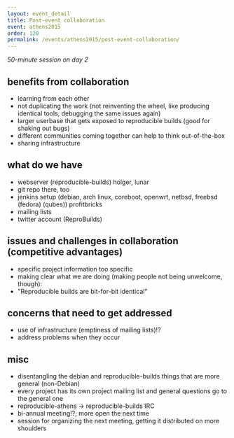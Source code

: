 ```yaml
---
layout: event_detail
title: Post-event collaboration
event: athens2015
order: 120
permalink: /events/athens2015/post-event-collaboration/
---
```


*50-minute session on day 2*

benefits from collaboration
---------------------------

 - learning from each other
 - not duplicating the work (not reinventing the wheel, like producing identical tools, debugging the same issues again)
 - larger userbase that gets exposed to reproducible builds (good for shaking out bugs)
 - different communities coming together can help to think out-of-the-box
 - sharing infrastructure

what do we have
---------------

 - webserver (reproducible-builds) holger, lunar
 - git repo there, too
 - jenkins setup (debian, arch linux, coreboot, openwrt, netbsd, freebsd (fedora) (qubes)) profitbricks
 - mailing lists
 - twitter account (ReproBuilds)

issues and challenges in collaboration (competitive advantages)
---------------------------------------------------------------

 - specific project information too specific
 - making clear what we are doing (making people not being unwelcome, though):
 - "Reproducible builds are bit-for-bit identical"

concerns that need to get addressed
-----------------------------------

 - use of infrastructure (emptiness of mailing lists)!?
 - address problems when they occur

misc
----

 - disentangling the debian and reproducible-builds things that are more general (non-Debian)
 - every project has its own project mailing list and general questions go to the general one
 - reproducible-athens -> reproducible-builds IRC
 - bi-annual meeting!?; more open the next time
 - session for organizing the next meeting, getting it distributed on more shoulders
